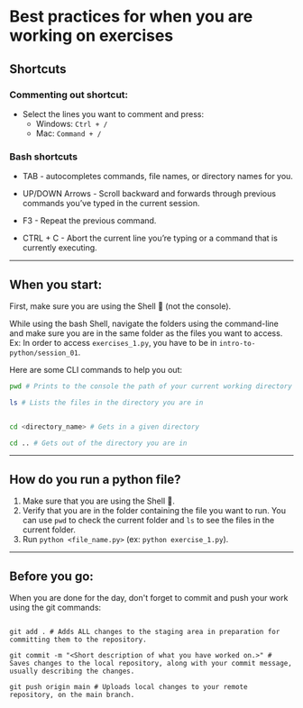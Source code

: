 # Best practices for when you are working on exercises

## Shortcuts

### Commenting out shortcut:
- Select the lines you want to comment and press:
    - Windows: ```Ctrl + / ```
    - Mac: ```Command + /```


### Bash shortcuts
- TAB - autocompletes commands, file names, or directory names for you​.

- UP/DOWN Arrows - Scroll backward and forwards through previous commands you’ve typed in the current session. ​

- F3 - Repeat the previous command​.

- CTRL + C -  Abort the current line you’re typing or a command that is currently executing​.


---


## When you start:
First, make sure you are using the Shell 🐚 (not the console). 

While using the bash Shell, navigate the folders using the command-line and make sure you are in the same folder as the files you want to access. Ex: In order to access `exercises_1.py`, you have to be in `intro-to-python/session_01`.

Here are some CLI commands to help you out:

```bash
pwd # Prints to the console the path of your current working directory

ls # Lists the files in the directory you are in


cd <directory_name> # Gets in a given directory

cd .. # Gets out of the directory you are in

```

---

## How do you run a python file?
1. Make sure that you are using the Shell 🐚.
1. Verify that you are in the folder containing the file you want to run. You can use `pwd` to check the current folder and `ls` to see the files in the current folder.
2. Run `python <file_name.py>` (ex: `python exercise_1.py`).

---

## Before you go:

When you are done for the day, don't forget to commit and push your work using the git commands:

```shell

git add . # Adds ALL changes to the staging area in preparation for committing them to the repository.​

git commit -m "<Short description of what you have worked on.>" #  Saves changes to the local repository, along with your commit message, usually describing the changes.

git push origin main # Uploads local changes to your remote repository, on the main branch.
```
